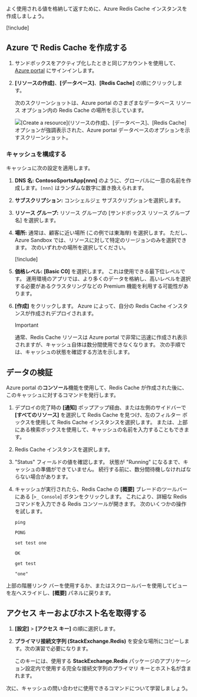 よく使用される値を格納して返すために、Azure Redis Cache インスタンスを作成しましょう。

<!-- Activate the sandbox -->
[!include[](../../../includes/azure-sandbox-activate.md)]

## <a name="create-a-redis-cache-in-azure"></a>Azure で Redis Cache を作成する

1. サンドボックスをアクティブ化したときと同じアカウントを使用して、[Azure portal](https://portal.azure.com/triplecrownlabs.onmicrosoft.com?azure-portal=true) にサインインします。

1. **[リソースの作成]**、**[データベース]**、**[Redis Cache]** の順にクリックします。

    次のスクリーンショットは、Azure portal のさまざまなデータベース リソース オプション内の Redis Cache の場所を示しています。

    ![[Create a resource]\(リソースの作成\)、[データベース]、[Redis Cache] オプションが強調表示された、Azure portal データベースのオプションを示すスクリーンショット。](../media/4-create-a-cache-1.png)

### <a name="configure-your-cache"></a>キャッシュを構成する

キャッシュに次の設定を適用します。

1. **DNS 名:** **ContosoSportsApp[nnn]** のように、グローバルに一意の名前を作成します。`[nnn]` はランダムな数字に置き換えられます。

1. **サブスクリプション:** コンシェルジェ サブスクリプションを選択します。

1. **リソース グループ:** リソース グループの <rgn>[サンドボックス リソース グループ名]</rgn> を選択します。

1. **場所:** 通常は、顧客に近い場所 (この例では東海岸) を選択します。 ただし、Azure Sandbox では、リソースに対して特定のリージョンのみを選択できます。 次のいずれかの場所を選択してください。
    
    [!include[](../../../includes/azure-sandbox-regions-note-friendly.md)]
        
5. **価格レベル:** **[Basic C0]** を選択します。 これは使用できる最下位レベルです。 運用環境のアプリでは、より多くのデータを格納し、高いレベルを選択する必要があるクラスタリングなどの Premium 機能を利用する可能性があります。

1. **[作成]** をクリックします。 Azure によって、自分の Redis Cache インスタンスが作成されデプロイされます。

    > [!IMPORTANT]
    > 通常、Redis Cache リソースは Azure portal で非常に迅速に作成され表示されますが、キャッシュ自体は数分間使用できなくなります。 次の手順では、キャッシュの状態を確認する方法を示します。

## <a name="verify-your-data"></a>データの検証

Azure portal の**コンソール**機能を使用して、Redis Cache が作成された後に、このキャッシュに対するコマンドを発行します。

1. デプロイの完了時の **[通知]** ポップアップ経由、または左側のサイドバーで **[すべてのリソース]** を選択して Redis Cache を見つけ、左のフィルター ボックスを使用して Redis Cache インスタンスを選択します。 または、上部にある検索ボックスを使用して、キャッシュの名前を入力することもできます。

1. Redis Cache インスタンスを選択します。

1. "Status" フィールドの値を確認します。 状態が "Running" になるまで、キャッシュの準備ができていません。 続行する前に、数分間待機しなければならない場合があります。

1. キャッシュが実行されたら、Redis Cache の **[概要]** ブレードのツールバーにある [`>_ Console`] ボタンをクリックします。 これにより、詳細な Redis コマンドを入力できる Redis コンソールが開きます。 次のいくつかの操作を試します。

    ```console
    ping
    ```
    
    ```output
    PONG
    ```
    
    ```console
    set test one
    ```
    
    ```output
    OK
    ```
    
    ```console
    get test
    ```
    
    ```output
    "one"
    ```
    
上部の階層リンク バーを使用するか、またはスクロールバーを使用してビューを左へスライドし、**[概要]** パネルに戻ります。

## <a name="retrieve-the-access-keys-and-host-name"></a>アクセス キーおよびホスト名を取得する

1. **[設定]** > **[アクセス キー]** の順に選択します。 

1. **プライマリ接続文字列 (StackExchange.Redis)** を安全な場所にコピーします。次の演習で必要になります。

    このキーには、使用する **StackExchange.Redis** パッケージのアプリケーション設定内で使用する完全な接続文字列のプライマリ キーとホスト名が含まれます。

次に、キャッシュの問い合わせに使用できるコマンドについて学習しましょう。